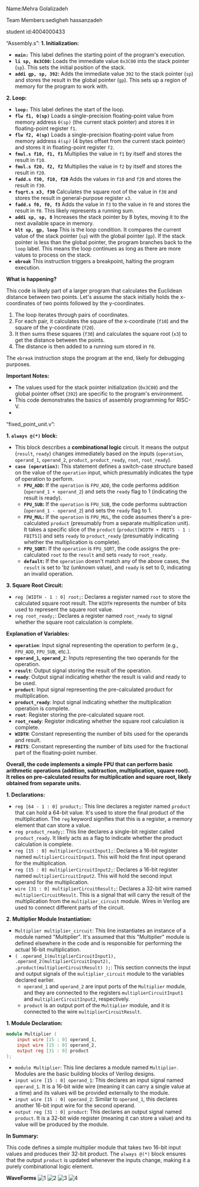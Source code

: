 Name:Mehra Golalizadeh

Team Members:sedigheh hassanzadeh

student id:4004000433

“Assembly.s”:
**1. Initialization:**

* **`main:`** This label defines the starting point of the program's execution.
* **`li sp, 0x3C00`:**  Loads the immediate value `0x3C00` into the stack pointer (`sp`). This sets the initial position of the stack.
* **`addi gp, sp, 392`:** Adds the immediate value `392` to the stack pointer (`sp`) and stores the result in the global pointer (`gp`). This sets up a region of memory for the program to work with.

**2. Loop:**

* **`loop:`** This label defines the start of the loop. 
* **`flw f1, 0(sp)`** Loads a single-precision floating-point value from memory address `0(sp)` (the current stack pointer) and stores it in floating-point register `f1`.
* **`flw f2, 4(sp)`** Loads a single-precision floating-point value from memory address `4(sp)` (4 bytes offset from the current stack pointer) and stores it in floating-point register `f2`. 
* **`fmul.s f10, f1, f1`**  Multiplies the value in `f1` by itself and stores the result in `f10`.
* **`fmul.s f20, f2, f2`** Multiplies the value in `f2` by itself and stores the result in `f20`. 
* **`fadd.s f30, f10, f20`** Adds the values in `f10` and `f20` and stores the result in `f30`.
* **`fsqrt.s x3, f30`**  Calculates the square root of the value in `f30` and stores the result in general-purpose register `x3`.
* **`fadd.s f0, f0, f3`** Adds the value in `f3` to the value in `f0` and stores the result in `f0`. This likely represents a running sum.
* **`addi sp, sp, 8`**  Increases the stack pointer by 8 bytes, moving it to the next available space in memory.
* **`blt sp, gp, loop`**  This is the loop condition. It compares the current value of the stack pointer (`sp`) with the global pointer (`gp`). If the stack pointer is less than the global pointer, the program branches back to the `loop` label. This means the loop continues as long as there are more values to process on the stack.
* **`ebreak`** This instruction triggers a breakpoint, halting the program execution. 

**What is happening?**

This code is likely part of a larger program that calculates the Euclidean distance between two points.  Let's assume the stack initially holds the x-coordinates of two points followed by the y-coordinates. 

1. The loop iterates through pairs of coordinates. 
2. For each pair, it calculates the square of the x-coordinate (`f10`) and the square of the y-coordinate (`f20`).
3. It then sums these squares (`f30`) and calculates the square root (`x3`) to get the distance between the points.
4. The distance is then added to a running sum stored in `f0`. 

The `ebreak` instruction stops the program at the end, likely for debugging purposes.

**Important Notes:**
* The values used for the stack pointer initialization (`0x3C00`) and the global pointer offset (`392`) are specific to the program's environment.
* This code demonstrates the basics of assembly programming for RISC-V.
* 
“fixed_point_unit.v”:

**1.  `always @(*)` block:**

   - This block describes a **combinational logic** circuit. It means the output (`result`, `ready`) changes immediately based on the inputs (`operation`, `operand_1`, `operand_2`, `product`, `product_ready`, `root`, `root_ready`).
   - **`case (operation)`:** This statement defines a switch-case structure based on the value of the `operation` input, which presumably indicates the type of operation to perform.
      - **`FPU_ADD`:** If the `operation` is `FPU_ADD`, the code performs addition (`operand_1 + operand_2`) and sets the `ready` flag to 1 (indicating the result is ready).
      - **`FPU_SUB`:** If the `operation` is `FPU_SUB`, the code performs subtraction (`operand_1 - operand_2`) and sets the `ready` flag to 1.
      - **`FPU_MUL`:** If the `operation` is `FPU_MUL`, the code assumes there's a pre-calculated `product` (presumably from a separate multiplication unit). It takes a specific slice of the `product` (`product[WIDTH + FBITS - 1 : FBITS]`) and sets `ready` to `product_ready` (presumably indicating whether the multiplication is complete).
      - **`FPU_SQRT`:** If the `operation` is `FPU_SQRT`, the code assigns the pre-calculated `root` to the `result` and sets `ready` to `root_ready`.
      - **`default`:** If the `operation` doesn't match any of the above cases, the `result` is set to 'bz (unknown value), and `ready` is set to 0, indicating an invalid operation.


**3. Square Root Circuit:**

   - `reg [WIDTH - 1 : 0] root;`: Declares a register named `root` to store the calculated square root result. The `WIDTH` represents the number of bits used to represent the square root value.
   - `reg root_ready;`: Declares a register named `root_ready` to signal whether the square root calculation is complete.

**Explanation of Variables:**

- **`operation`**: Input signal representing the operation to perform (e.g., `FPU_ADD`, `FPU_SUB`, etc.).
- **`operand_1`, `operand_2`**: Inputs representing the two operands for the operation.
- **`result`**: Output signal storing the result of the operation.
- **`ready`**: Output signal indicating whether the result is valid and ready to be used.
- **`product`**: Input signal representing the pre-calculated product for multiplication.
- **`product_ready`**: Input signal indicating whether the multiplication operation is complete.
- **`root`**: Register storing the pre-calculated square root.
- **`root_ready`**: Register indicating whether the square root calculation is complete.
- **`WIDTH`**: Constant representing the number of bits used for the operands and result.
- **`FBITS`**: Constant representing the number of bits used for the fractional part of the floating-point number.

**Overall, the code implements a simple FPU that can perform basic arithmetic operations (addition, subtraction, multiplication, square root). It relies on pre-calculated results for multiplication and square root, likely obtained from separate units.**

**1. Declarations:**

- `reg [64 - 1 : 0] product;`: This line declares a register named `product` that can hold a 64-bit value. It's used to store the final product of the multiplication. The `reg` keyword signifies that this is a register, a memory element that can store a value.
- `reg product_ready;`: This line declares a single-bit register called `product_ready`. It likely acts as a flag to indicate whether the product calculation is complete.
- `reg [15 : 0] multiplierCircuitInput1;`: Declares a 16-bit register named `multiplierCircuitInput1`. This will hold the first input operand for the multiplication.
- `reg [15 : 0] multiplierCircuitInput2;`:  Declares a 16-bit register named `multiplierCircuitInput2`. This will hold the second input operand for the multiplication.
- `wire [31 : 0] multiplierCircuitResult;`: Declares a 32-bit wire named `multiplierCircuitResult`. This is a signal that will carry the result of the multiplication from the `multiplier_circuit` module. Wires in Verilog are used to connect different parts of the circuit.

**2. Multiplier Module Instantiation:**

- `Multiplier multiplier_circuit`: This line instantiates an instance of a module named "Multiplier". It's assumed that this "Multiplier" module is defined elsewhere in the code and is responsible for performing the actual 16-bit multiplication.
- `( .operand_1(multiplierCircuitInput1), .operand_2(multiplierCircuitInput2), .product(multiplierCircuitResult) );`: This section connects the input and output signals of the `multiplier_circuit` module to the variables declared earlier. 
    - `operand_1` and `operand_2` are input ports of the `Multiplier` module, and they are connected to the registers `multiplierCircuitInput1` and `multiplierCircuitInput2`, respectively.
    - `product` is an output port of the `Multiplier` module, and it is connected to the wire `multiplierCircuitResult`.


**1. Module Declaration:**

```verilog
module Multiplier (
    input wire [15 : 0] operand_1,
    input wire [15 : 0] operand_2,
    output reg [31 : 0] product
);
```

* `module Multiplier`: This line declares a module named `Multiplier`. Modules are the basic building blocks of Verilog designs.
* `input wire [15 : 0] operand_1`:  This declares an input signal named `operand_1`. It is a 16-bit wide wire (meaning it can carry a single value at a time) and its values will be provided externally to the module.
* `input wire [15 : 0] operand_2`: Similar to `operand_1`, this declares another 16-bit input wire for the second operand.
* `output reg [31 : 0] product`: This declares an output signal named `product`. It is a 32-bit wide register (meaning it can store a value) and its value will be produced by the module. 


**In Summary:**

This code defines a simple multiplier module that takes two 16-bit input values and produces their 32-bit product. The `always @(*)` block ensures that the output `product` is updated whenever the inputs change, making it a purely combinational logic element.

**WaveForms**
![1](https://github.com/mehraaaa/LUMOS/assets/159551279/e45d7b4f-6f8d-4c9e-956a-1f2cec0a64d5)
![2](https://github.com/mehraaaa/LUMOS/assets/159551279/49145950-014f-4721-8707-cc9adf2f4ce0)
![3](https://github.com/mehraaaa/LUMOS/assets/159551279/911a503b-1f99-4db0-9321-b2d53197f02e)
![4](https://github.com/mehraaaa/LUMOS/assets/159551279/df43ed5b-d124-4cf0-bfa3-6d86514ff7a0)




